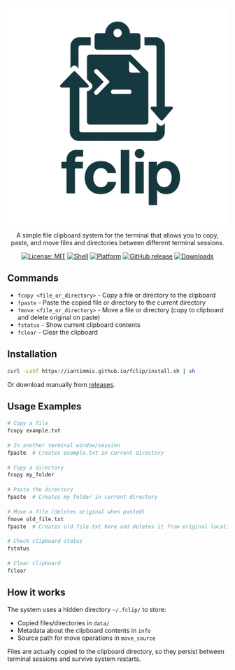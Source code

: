 <div align="center">
  <img src="img/logo.png" width="500">
  <p>A simple file clipboard system for the terminal that allows you to copy, paste, and move files and directories between different terminal sessions.</p>

[![License: MIT](https://img.shields.io/badge/License-MIT-yellow.svg)](https://opensource.org/licenses/MIT)
[![Shell](https://img.shields.io/badge/Shell-Bash-green.svg)](https://www.gnu.org/software/bash/)
[![Platform](https://img.shields.io/badge/Platform-macOS%20%7C%20Linux-blue.svg)](https://github.com/iantimmis/fclip)
[![GitHub release](https://img.shields.io/github/v/release/iantimmis/fclip)](https://github.com/iantimmis/fclip/releases)
[![Downloads](https://img.shields.io/github/downloads/iantimmis/fclip/total)](https://github.com/iantimmis/fclip/releases)

</div>

## Commands

- `fcopy <file_or_directory>` - Copy a file or directory to the clipboard
- `fpaste` - Paste the copied file or directory to the current directory
- `fmove <file_or_directory>` - Move a file or directory (copy to clipboard and delete original on paste)
- `fstatus` - Show current clipboard contents
- `fclear` - Clear the clipboard

## Installation

```bash
curl -LsSf https://iantimmis.github.io/fclip/install.sh | sh
```

Or download manually from [releases](https://github.com/iantimmis/fclip/releases).

## Usage Examples

```bash
# Copy a file
fcopy example.txt

# In another terminal window/session
fpaste  # Creates example.txt in current directory

# Copy a directory
fcopy my_folder

# Paste the directory
fpaste  # Creates my_folder in current directory

# Move a file (deletes original when pasted)
fmove old_file.txt
fpaste  # Creates old_file.txt here and deletes it from original location

# Check clipboard status
fstatus

# Clear clipboard
fclear
```

## How it works

The system uses a hidden directory `~/.fclip/` to store:
- Copied files/directories in `data/`
- Metadata about the clipboard contents in `info`
- Source path for move operations in `move_source`

Files are actually copied to the clipboard directory, so they persist between terminal sessions and survive system restarts.
